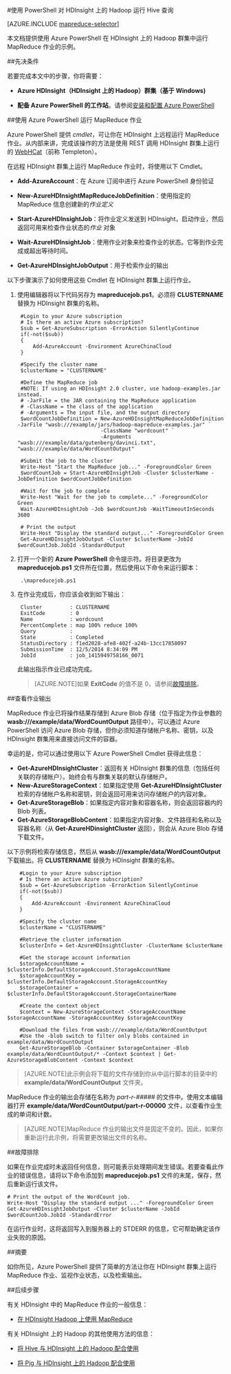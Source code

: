 <properties
   pageTitle="将 MapReduce 和 PowerShell 与 Hadoop 配合使用 | Windows Azure"
   description="了解如何使用 PowerShell 在 HDInsight 上的 Hadoop 上远程运行 MapReduce 作业。"
   services="hdinsight"
   documentationCenter=""
   authors="Blackmist"
   manager="paulettm"
   editor="cgronlun"
   tags="azure-portal"/>

<tags
	ms.service="hdinsight"
	ms.date="09/23/2015"
	wacn.date="11/12/2015"/>

#使用 PowerShell 对 HDInsight 上的 Hadoop 运行 Hive 查询

[AZURE.INCLUDE [mapreduce-selector](../includes/hdinsight-selector-use-mapreduce.md)]

本文档提供使用 Azure PowerShell 在 HDInsight 上的 Hadoop 群集中运行 MapReduce 作业的示例。

##<a id="prereq"></a>先决条件

若要完成本文中的步骤，你将需要：

- **Azure HDInsight（HDInsight 上的 Hadoop）群集（基于 Windows)**

- **配备 Azure PowerShell 的工作站**。请参阅[安装和配置 Azure PowerShell](/documentation/articles/powershell-install-configure)

##<a id="powershell"></a>使用 Azure PowerShell 运行 MapReduce 作业

Azure PowerShell 提供 *cmdlet*，可让你在 HDInsight 上远程运行 MapReduce 作业。从内部来讲，完成该操作的方法是使用 REST 调用 HDInsight 群集上运行的 [WebHCat](https://cwiki.apache.org/confluence/display/Hive/WebHCat)（前称 Templeton）。

在远程 HDInsight 群集上运行 MapReduce 作业时，将使用以下 Cmdlet。

* **Add-AzureAccount**：在 Azure 订阅中进行 Azure PowerShell 身份验证

* **New-AzureHDInsightMapReduceJobDefinition**：使用指定的 MapReduce 信息创建新的*作业定义*

* **Start-AzureHDInsightJob**：将作业定义发送到 HDInsight，启动作业，然后返回可用来检查作业状态的*作业* 对象

* **Wait-AzureHDInsightJob**：使用作业对象来检查作业的状态。它等到作业完成或超出等待时间。

* **Get-AzureHDInsightJobOutput**：用于检索作业的输出

以下步骤演示了如何使用这些 Cmdlet 在 HDInsight 群集上运行作业。

1. 使用编辑器将以下代码另存为 **mapreducejob.ps1**。必须将 **CLUSTERNAME** 替换为 HDInsight 群集的名称。

		#Login to your Azure subscription
		# Is there an active Azure subscription?
		$sub = Get-AzureSubscription -ErrorAction SilentlyContinue
		if(-not($sub))
		{
		    Add-AzureAccount -Environment AzureChinaCloud
		}

		#Specify the cluster name
		$clusterName = "CLUSTERNAME"

		#Define the MapReduce job
		#NOTE: If using an HDInsight 2.0 cluster, use hadoop-examples.jar instead.
		# -JarFile = the JAR containing the MapReduce application
		# -ClassName = the class of the application
		# -Arguments = The input file, and the output directory
		$wordCountJobDefinition = New-AzureHDInsightMapReduceJobDefinition -JarFile "wasb:///example/jars/hadoop-mapreduce-examples.jar" `
		                          -ClassName "wordcount" `
		                          -Arguments "wasb:///example/data/gutenberg/davinci.txt", "wasb:///example/data/WordCountOutput"

		#Submit the job to the cluster
		Write-Host "Start the MapReduce job..." -ForegroundColor Green
		$wordCountJob = Start-AzureHDInsightJob -Cluster $clusterName -JobDefinition $wordCountJobDefinition

		#Wait for the job to complete
		Write-Host "Wait for the job to complete..." -ForegroundColor Green
		Wait-AzureHDInsightJob -Job $wordCountJob -WaitTimeoutInSeconds 3600

		# Print the output
		Write-Host "Display the standard output..." -ForegroundColor Green
		Get-AzureHDInsightJobOutput -Cluster $clusterName -JobId $wordCountJob.JobId -StandardOutput

2. 打开一个新的 **Azure PowerShell** 命令提示符。将目录更改为 **mapreducejob.ps1** 文件所在位置，然后使用以下命令来运行脚本：

		.\mapreducejob.ps1

3. 在作业完成后，你应该会收到如下输出：

		Cluster         : CLUSTERNAME
		ExitCode        : 0
		Name            : wordcount
		PercentComplete : map 100% reduce 100%
		Query           :
		State           : Completed
		StatusDirectory : f1ed2028-afe8-402f-a24b-13cc17858097
		SubmissionTime  : 12/5/2014 8:34:09 PM
		JobId           : job_1415949758166_0071

	此输出指示作业已成功完成。

	> [AZURE.NOTE]如果 **ExitCode** 的值不是 0，请参阅[故障排除](#troubleshooting)。

##<a id="results"></a>查看作业输出

MapReduce 作业已将操作结果存储到 Azure Blob 存储（位于指定为作业参数的 **wasb:///example/data/WordCountOutput** 路径中）。可以通过 Azure PowerShell 访问 Azure Blob 存储，但你必须知道存储帐户名称、密钥，以及 HDInsight 群集用来直接访问文件的容器。

幸运的是，你可以通过使用以下 Azure PowerShell Cmdlet 获得此信息：

* **Get-AzureHDInsightCluster**：返回有关 HDInsight 群集的信息（包括任何关联的存储帐户）。始终会有与群集关联的默认存储帐户。
* **New-AzureStorageContext**：如果指定使用 **Get-AzureHDInsightCluster** 检索的存储帐户名称和密钥，则会返回可用来访问存储帐户的内容对象。
* **Get-AzureStorageBlob**：如果指定内容对象和容器名称，则会返回容器内的 Blob 列表。
* **Get-AzureStorageBlobContent**：如果指定内容对象、文件路径和名称以及容器名称（从 **Get-AzureHDinsightCluster** 返回），则会从 Azure Blob 存储下载文件。

以下示例将检索存储信息，然后从 **wasb:///example/data/WordCountOutput** 下载输出。将 **CLUSTERNAME** 替换为 HDInsight 群集的名称。

		#Login to your Azure subscription
		# Is there an active Azure subscription?
		$sub = Get-AzureSubscription -ErrorAction SilentlyContinue
		if(-not($sub))
		{
		    Add-AzureAccount -Environment AzureChinaCloud
		}

		#Specify the cluster name
		$clusterName = "CLUSTERNAME"

		#Retrieve the cluster information
		$clusterInfo = Get-AzureHDInsightCluster -ClusterName $clusterName

		#Get the storage account information
		$storageAccountName = $clusterInfo.DefaultStorageAccount.StorageAccountName
		$storageAccountKey = $clusterInfo.DefaultStorageAccount.StorageAccountKey
		$storageContainer = $clusterInfo.DefaultStorageAccount.StorageContainerName

		#Create the context object
		$context = New-AzureStorageContext -StorageAccountName $storageAccountName -StorageAccountKey $storageAccountKey

		#Download the files from wasb:///example/data/WordCountOutput
		#Use the -blob switch to filter only blobs contained in example/data/WordCountOutput
		Get-AzureStorageBlob -Container $storageContainer -Blob example/data/WordCountOutput/* -Context $context | Get-AzureStorageBlobContent -Context $context

> [AZURE.NOTE]此示例会将下载的文件存储到你从中运行脚本的目录中的 **example/data/WordCountOutput** 文件夹。

MapReduce 作业的输出会存储在名称为 *part-r-#####* 的文件中。使用文本编辑器打开 **example/data/WordCountOutput/part-r-00000** 文件，以查看作业生成的单词和计数。

> [AZURE.NOTE]MapReduce 作业的输出文件是固定不变的。因此，如果你重新运行此示例，将需要更改输出文件的名称。

##<a id="troubleshooting"></a>故障排除

如果在作业完成时未返回任何信息，则可能表示处理期间发生错误。若要查看此作业的错误信息，请将以下命令添加到 **mapreducejob.ps1** 文件的末尾，保存，然后重新运行该文件。

	# Print the output of the WordCount job.
	Write-Host "Display the standard output ..." -ForegroundColor Green
	Get-AzureHDInsightJobOutput -Cluster $clusterName -JobId $wordCountJob.JobId -StandardError

在运行作业时，这将返回写入到服务器上的 STDERR 的信息，它可帮助确定该作业失败的原因。

##<a id="summary"></a>摘要

如你所见，Azure PowerShell 提供了简单的方法让你在 HDInsight 群集上运行 MapReduce 作业、监视作业状态，以及检索输出。

##<a id="nextsteps"></a>后续步骤

有关 HDInsight 中的 MapReduce 作业的一般信息：

* [在 HDInsight Hadoop 上使用 MapReduce](/documentation/articles/hdinsight-use-mapreduce)

有关 HDInsight 上的 Hadoop 的其他使用方法的信息：

* [将 Hive 与 HDInsight 上的 Hadoop 配合使用](/documentation/articles/hdinsight-use-hive)

* [将 Pig 与 HDInsight 上的 Hadoop 配合使用](/documentation/articles/hdinsight-use-pig)

<!---HONumber=79-->